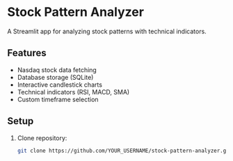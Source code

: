 # Stock Pattern Analyzer

A Streamlit app for analyzing stock patterns with technical indicators.

## Features
- Nasdaq stock data fetching
- Database storage (SQLite)
- Interactive candlestick charts
- Technical indicators (RSI, MACD, SMA)
- Custom timeframe selection

## Setup
1. Clone repository:
   ```bash
   git clone https://github.com/YOUR_USERNAME/stock-pattern-analyzer.git